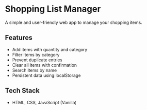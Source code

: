 # Shopping List Manager

A simple and user-friendly web app to manage your shopping items.

## Features

- Add items with quantity and category
- Filter items by category
- Prevent duplicate entries
- Clear all items with confirmation
- Search items by name
- Persistent data using localStorage

## Tech Stack

- HTML, CSS, JavaScript (Vanilla)
